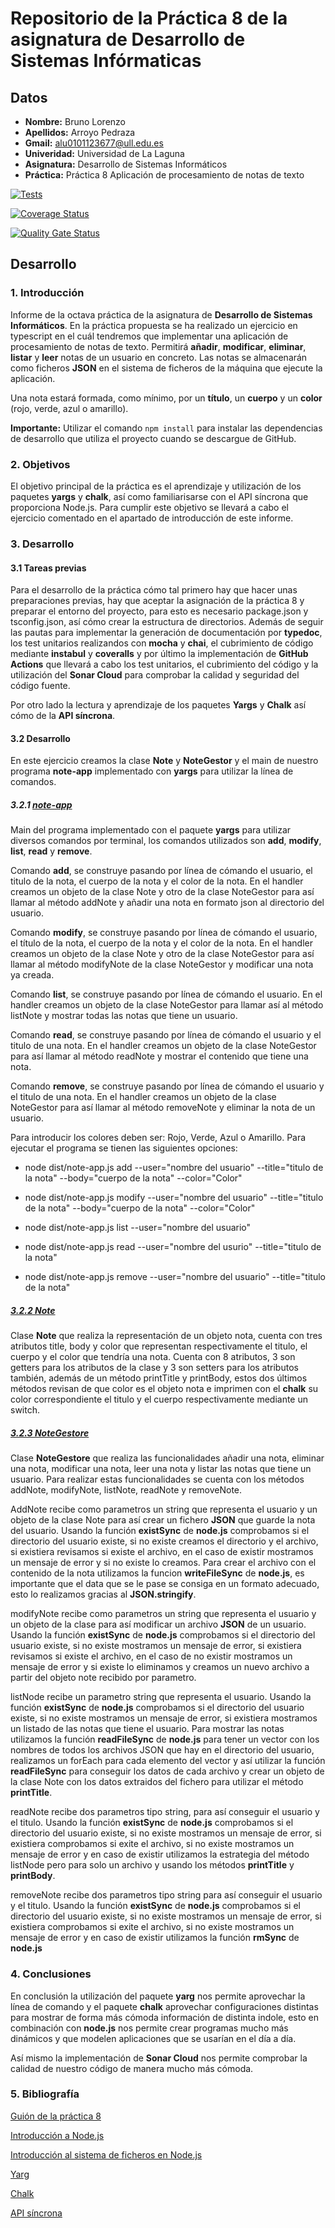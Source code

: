 # Repositorio de la Práctica 8 de la asignatura de Desarrollo de Sistemas Infórmaticas
## Datos
  * **Nombre:** Bruno Lorenzo
  * **Apellidos:** Arroyo Pedraza
  * **Gmail:** alu0101123677@ull.edu.es
  * **Univeridad:** Universidad de La Laguna
  * **Asignatura:** Desarrollo de Sistemas Informáticos
  * **Práctica:** Práctica 8 Aplicación de procesamiento de notas de texto

[![Tests](https://github.com/ULL-ESIT-INF-DSI-2021/ull-esit-inf-dsi-20-21-prct08-filesystem-notes-app-alu0101123677/actions/workflows/tests.yml/badge.svg)](https://github.com/ULL-ESIT-INF-DSI-2021/ull-esit-inf-dsi-20-21-prct08-filesystem-notes-app-alu0101123677/actions/workflows/tests.yml)

[![Coverage Status](https://coveralls.io/repos/github/ULL-ESIT-INF-DSI-2021/ull-esit-inf-dsi-20-21-prct08-filesystem-notes-app-alu0101123677/badge.svg?branch=main)](https://coveralls.io/github/ULL-ESIT-INF-DSI-2021/ull-esit-inf-dsi-20-21-prct08-filesystem-notes-app-alu0101123677?branch=main)

[![Quality Gate Status](https://sonarcloud.io/api/project_badges/measure?project=ULL-ESIT-INF-DSI-2021_ull-esit-inf-dsi-20-21-prct08-filesystem-notes-app-alu0101123677&metric=alert_status)](https://sonarcloud.io/dashboard?id=ULL-ESIT-INF-DSI-2021_ull-esit-inf-dsi-20-21-prct08-filesystem-notes-app-alu0101123677)

## Desarrollo

### 1. Introducción

Informe de la octava práctica de la asignatura de **Desarrollo de Sistemas Informáticos**. En la práctica propuesta se ha realizado un ejercicio en typescript en el cuál tendremos que implementar una aplicación de procesamiento de notas de texto. Permitirá **añadir**, **modificar**, **eliminar**, **listar** y **leer** notas de un usuario en concreto. Las notas se almacenarán como ficheros **JSON** en el sistema de ficheros de la máquina que ejecute la aplicación.

Una nota estará formada, como mínimo, por un **título**, un **cuerpo** y un **color** (rojo, verde, azul o amarillo).

**Importante:**  Utilizar el comando `npm install` para instalar las dependencias de desarrollo que utiliza el proyecto cuando se descargue de GitHub.

### 2. Objetivos

El objetivo principal de la práctica es el aprendizaje y utilización de los paquetes **yargs** y **chalk**, así como familiarisarse con el API síncrona que proporciona Node.js. Para cumplir este objetivo se llevará a cabo el ejercicio comentado en el apartado de introducción de este informe.

### 3. Desarrollo

#### 3.1 Tareas previas

Para el desarrollo de la práctica cómo tal primero hay que hacer unas preparaciones previas, hay que aceptar la asignación de la práctica 8 y preparar el entorno del proyecto, para esto es necesario package.json y tsconfig.json, así cómo crear la estructura de directorios. Además de seguir las pautas para implementar la generación de documentación por **typedoc**, los test unitarios realizandos con **mocha** y **chai**, el cubrimiento de código mediante **instabul** y **coveralls** y por último la implementación de **GitHub Actions** que llevará a cabo los test unitarios, el cubrimiento del código y la utilización del **Sonar Cloud** para comprobar la calidad y seguridad del código fuente.

Por otro lado la lectura y aprendizaje de los paquetes **Yargs** y **Chalk** así cómo de la **API síncrona**.

#### 3.2 Desarrollo

En este ejercicio creamos la clase **Note** y **NoteGestor** y el main de nuestro programa **note-app** implementado con **yargs** para utilizar la línea de comandos.

##### 3.2.1 [note-app](./src/note-app.ts)

Main del programa implementado con el paquete **yargs** para utilizar diversos comandos por terminal, los comandos utilizados son **add**, **modify**, **list**, **read** y **remove**.

Comando **add**, se construye pasando por línea de cómando el usuario, el titulo de la nota, el cuerpo de la nota y el color de la nota. En el handler creamos un objeto de la clase Note y otro de la clase NoteGestor para así llamar al método addNote y añadir una nota en formato json al directorio del usuario.

Comando **modify**, se construye pasando por línea de cómando el usuario, el título de la nota, el cuerpo de la nota y el color de la nota. En el handler creamos un objeto de la clase Note y otro de la clase NoteGestor para así llamar al método modifyNote de la clase NoteGestor y modificar una nota ya creada.

Comando **list**, se construye pasando por línea de cómando el usuario. En el handler creamos un objeto de la clase NoteGestor para llamar así al método listNote y mostrar todas las notas que tiene un usuario.

Comando **read**, se construye pasando por línea de cómando el usuario y el titulo de una nota. En el handler creamos un objeto de la clase NoteGestor para así llamar al método readNote y mostrar el contenido que tiene una nota.

Comando **remove**, se construye pasando por línea de cómando el usuario y el titulo de una nota. En el handler creamos un objeto de la clase NoteGestor para así llamar al método removeNote y eliminar la nota de un usuario.

Para introducir los colores deben ser: Rojo, Verde, Azul o Amarillo. Para ejecutar el programa se tienen las siguientes opciones:

  * node dist/note-app.js add --user="nombre del usuario" --title="titulo de la nota" --body="cuerpo de la nota" --color="Color"

  * node dist/note-app.js modify --user="nombre del usuario" --title="titulo de la nota" --body="cuerpo de la nota" --color="Color"

  * node dist/note-app.js list --user="nombre del usuario"

  * node dist/note-app.js read --user="nombre del usurio" --title="titulo de la nota"

  * node dist/note-app.js remove --user="nombre del usuario" --title="titulo de la nota"

##### [3.2.2 Note](./src/Note.ts)

Clase **Note** que realiza la representación de un objeto nota, cuenta con tres atributos title, body y color que representan respectivamente el titulo, el cuerpo y el color que tendría una nota. Cuenta con 8 atributos, 3 son getters para los atributos de la clase y 3 son setters para los atributos también, además de un método printTitle y printBody, estos dos últimos métodos revisan de que color es el objeto nota e imprimen con el **chalk** su color correspondiente el titulo y el cuerpo respectivamente mediante un switch.

##### [3.2.3 NoteGestore](./src/NoteGestor.ts)

Clase **NoteGestore** que realiza las funcionalidades añadir una nota, eliminar una nota, modificar una nota, leer una nota y listar las notas que tiene un usuario. Para realizar estas funcionalidades se cuenta con los métodos addNote, modifyNote, listNote, readNote y removeNote.

AddNote recibe como parametros un string que representa el usuario y un objeto de la clase Note para así crear un fichero **JSON** que guarde la nota del usuario. Usando la función **existSync** de **node.js** comprobamos si el directorio del usuario existe, si no existe creamos el directorio y el archivo, si existiera revisamos si existe el archivo, en el caso de existir mostramos un mensaje de error y si no existe lo creamos. Para crear el archivo con el contenido de la nota utilizamos la funcion **writeFileSync** de **node.js**, es importante que el data que se le pase se consiga en un formato adecuado, esto lo realizamos gracias al **JSON.stringify**.

modifyNote recibe como parametros un string que representa el usuario y un objeto de la clase para así modificar un archivo **JSON** de un usuario. Usando la función **existSync** de **node.js** comprobamos si el directorio del usuario existe, si no existe mostramos un mensaje de error, si existiera revisamos si existe el archivo, en el caso de no existir mostramos un mensaje de error y si existe lo eliminamos y creamos un nuevo archivo a partir del objeto note recibido por parametro.

listNode recibe un parametro string que representa el usuario. Usando la función **existSync** de **node.js** comprobamos si el directorio del usuario existe, si no existe mostramos un mensaje de error, si existiera mostramos un listado de las notas que tiene el usuario. Para mostrar las notas utilizamos la función **readFileSync** de **node.js** para tener un vector con los nombres de todos los archivos JSON que hay en el directorio del usuario, realizamos un forEach para cada elemento del vector y así utilizar la función **readFileSync** para conseguir los datos de cada archivo y crear un objeto de la clase Note con los datos extraidos del fichero para utilizar el método **printTitle**.

readNote recibe dos parametros tipo string, para así conseguir el usuario y el titulo. Usando la función **existSync** de **node.js** comprobamos si el directorio del usuario existe, si no existe mostramos un mensaje de error, si existiera comprobamos si exite el archivo, si no existe mostramos un mensaje de error y en caso de existir utilizamos la estrategia del método listNode pero para solo un archivo y usando los métodos **printTitle** y **printBody**.

removeNote recibe dos parametros tipo string para así conseguir el usuario y el titulo. Usando la función **existSync** de **node.js** comprobamos si el directorio del usuario existe, si no existe mostramos un mensaje de error, si existiera comprobamos si exite el archivo, si no existe mostramos un mensaje de error y en caso de existir utilizamos la función **rmSync** de **node.js**

### 4. Conclusiones

En conclusión la utilización del paquete **yarg** nos permite aprovechar la línea de comando y el paquete **chalk** aprovechar configuraciones distintas para mostrar de forma más cómoda información de distinta indole, esto en combinación con **node.js** nos permite crear programas mucho más dinámicos y que modelen aplicaciones que se usarían en el día a día.

Así mismo la implementación de **Sonar Cloud** nos permite comprobar la calidad de nuestro código de manera mucho más cómoda.

### 5. Bibliografía

[Guión de la práctica 8](https://ull-esit-inf-dsi-2021.github.io/prct08-filesystem-notes-app/)

[Introducción a Node.js](https://ull-esit-inf-dsi-2021.github.io/nodejs-theory/nodejs-intro.html)

[Introducción al sistema de ficheros en Node.js](https://ull-esit-inf-dsi-2021.github.io/nodejs-theory/nodejs-filesystem.html)

[Yarg](https://www.npmjs.com/package/yargs)

[Chalk](https://www.npmjs.com/package/chalk)

[API síncrona](https://nodejs.org/dist/latest-v15.x/docs/api/fs.html#fs_synchronous_api) 


